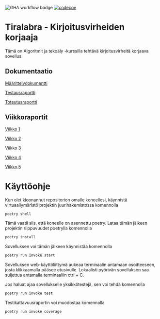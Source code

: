 ![GHA workflow badge](https://github.com/brotholi/tiralabra/workflows/CI/badge.svg)
[![codecov](https://codecov.io/gh/brotholi/tiralabra/graph/badge.svg?token=7cq8g1NoTP)](https://codecov.io/gh/brotholi/tiralabra)

# Tiralabra - Kirjoitusvirheiden korjaaja

Tämä on Algoritmit ja tekoäly -kurssilla tehtävä kirjoitusvirheitä korjaava sovellus.

## Dokumentaatio
[Määrittelydokumentti](./docs/maarittelydokumentti.md)

[Testausraportti](./docs/testausraportti.md)

[Toteutusraportti](./docs/toteutusraportti.md)


## Viikkoraportit
[Viikko 1](./docs/viikkoraportit/viikkoraportti1.md)

[Viikko 2](./docs/viikkoraportit/viikkoraportti2.md)

[Viikko 3](./docs/viikkoraportit/viikkoraportti3.md)

[Viikko 4](./docs/viikkoraportit/viikkoraportti4.md)

[Viikko 5](./docs/viikkoraportit/viikkoraportti5.md)



# Käyttöohje

Kun olet kloonannut repositorion omalle koneellesi, käynnistä virtuaaliymäristö projektin juurihakemistossa komennolla

```bash
poetry shell
```

Tämä vaatii siis, että koneelle on asennettu poetry. Lataa tämän jälkeen projektin riippuvuudet poetrylla komennolla
```bash
poetry install
```

Sovelluksen voi tämän jälkeen käynnistää komennolla

```bash
poetry run invoke start
```	

Sovelluksen web-käyttöliittymä aukeaa terminaalin antamaan osoitteeseen, josta klikkaamalla pääsee etusivulle. Lokaalisti pyörivän sovelluksen saa suljettua antamalla terminaaliin ctrl + C.

Jos haluat ajaa sovellukselle yksikkötestejä, sen voi tehdä komennolla

```bash
poetry run invoke test
```

Testikattavuusraportin voi muodostaa komennolla

```bash
poetry run invoke coverage
```
